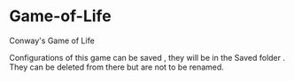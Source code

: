 # Game-of-Life
Conway's Game of Life

Configurations of this game can be saved , they will be in the Saved folder . They can be deleted from there but are not to be renamed.

